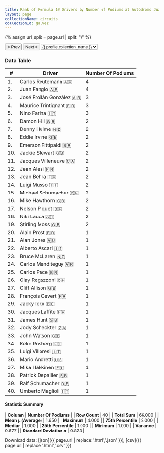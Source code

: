 ```yaml
---
title: Rank of Formula 1® Drivers by Number of Podiums at Autódromo Juan y Oscar Gálvez
layout: page
collectionName: circuits
collectionId: galvez
---
```


{% assign url_split = page.url | split: "/" %}
<div id="collection-navigation">
<button onclick="selector.options[selector.selectedIndex-1].value && (window.location = selector.options[selector.selectedIndex-1].value);">&lt; Prev</button>
<button onclick="selector.options[selector.selectedIndex+1].value && (window.location = selector.options[selector.selectedIndex+1].value);">Next &gt;</button>
<select id="selector" onchange="this.options[this.selectedIndex].value && (window.location = this.options[this.selectedIndex].value);">
  {% for collectionId in site.data[page.collectionName].refs %}
    {% if collectionId == page.collectionId %}
      {% assign selected = "selected" %}
    {% else %}
      {% assign selected = "" %}
    {% endif %}
    {% assign profile = site.data[page.collectionName][collectionId].profile %}
    <option value="/f1/{{ page.collectionName }}/{{ collectionId }}/{{ url_split[4] }}" {{ selected }}>{{ profile.collection_name }}</option>
  {% endfor %}
</select>
</div>

<canvas id="chart" width="400" height="180"></canvas>
<script>
var data = {
    "datasets": [
        {
            "backgroundColor": [
                "#9C8E8D",
                "#9C8E8D",
                "#9C8E8D",
                "#9C8E8D",
                "#9C8E8D",
                "#9C8E8D",
                "#9C8E8D",
                "#9C8E8D",
                "#9C8E8D",
                "#9C8E8D",
                "#9C8E8D",
                "#9C8E8D",
                "#9C8E8D",
                "#9C8E8D",
                "#9C8E8D",
                "#9C8E8D",
                "#9C8E8D",
                "#9C8E8D",
                "#9C8E8D",
                "#9C8E8D",
                "#9C8E8D",
                "#9C8E8D",
                "#9C8E8D",
                "#9C8E8D",
                "#9C8E8D",
                "#9C8E8D",
                "#9C8E8D",
                "#9C8E8D",
                "#9C8E8D",
                "#9C8E8D",
                "#9C8E8D",
                "#9C8E8D",
                "#9C8E8D",
                "#9C8E8D",
                "#9C8E8D",
                "#9C8E8D",
                "#9C8E8D",
                "#9C8E8D",
                "#9C8E8D",
                "#9C8E8D"
            ],
            "borderColor": [
                "#1D181E",
                "#1D181E",
                "#1D181E",
                "#1D181E",
                "#1D181E",
                "#1D181E",
                "#1D181E",
                "#1D181E",
                "#1D181E",
                "#1D181E",
                "#1D181E",
                "#1D181E",
                "#1D181E",
                "#1D181E",
                "#1D181E",
                "#1D181E",
                "#1D181E",
                "#1D181E",
                "#1D181E",
                "#1D181E",
                "#1D181E",
                "#1D181E",
                "#1D181E",
                "#1D181E",
                "#1D181E",
                "#1D181E",
                "#1D181E",
                "#1D181E",
                "#1D181E",
                "#1D181E",
                "#1D181E",
                "#1D181E",
                "#1D181E",
                "#1D181E",
                "#1D181E",
                "#1D181E",
                "#1D181E",
                "#1D181E",
                "#1D181E",
                "#1D181E"
            ],
            "borderWidth": 1,
            "data": [
                4.0,
                4.0,
                3.0,
                3.0,
                3.0,
                2.0,
                2.0,
                2.0,
                2.0,
                2.0,
                2.0,
                2.0,
                2.0,
                2.0,
                2.0,
                2.0,
                2.0,
                2.0,
                2.0,
                1.0,
                1.0,
                1.0,
                1.0,
                1.0,
                1.0,
                1.0,
                1.0,
                1.0,
                1.0,
                1.0,
                1.0,
                1.0,
                1.0,
                1.0,
                1.0,
                1.0,
                1.0,
                1.0,
                1.0,
                1.0
            ],
            "label": "Number Of Podiums"
        }
    ],
    "labels": [
        "Carlos Reutemann",
        "Juan Fangio",
        "José Froilán González",
        "Maurice Trintignant",
        "Nino Farina",
        "Damon Hill",
        "Denny Hulme",
        "Eddie Irvine",
        "Emerson Fittipaldi",
        "Jackie Stewart",
        "Jacques Villeneuve",
        "Jean Alesi",
        "Jean Behra",
        "Luigi Musso",
        "Michael Schumacher",
        "Mike Hawthorn",
        "Nelson Piquet",
        "Niki Lauda",
        "Stirling Moss",
        "Alain Prost",
        "Alan Jones",
        "Alberto Ascari",
        "Bruce McLaren",
        "Carlos Menditeguy",
        "Carlos Pace",
        "Clay Regazzoni",
        "Cliff Allison",
        "François Cevert",
        "Jacky Ickx",
        "Jacques Laffite",
        "James Hunt",
        "Jody Scheckter",
        "John Watson",
        "Keke Rosberg",
        "Luigi Villoresi",
        "Mario Andretti",
        "Mika Häkkinen",
        "Patrick Depailler",
        "Ralf Schumacher",
        "Umberto Maglioli"
    ]
};
var options = {
  legend: {
    display: false
  },
  scales: {
    xAxes: [{
      ticks: {
        beginAtZero: true,
        maxRotation: 180,
        display: window.innerWidth > 800
      }
    }],
    yAxes: [{
      ticks: {
        beginAtZero: true
      }
    }]
  },
  onResize: function(chart, size) {
    chart.options.scales.xAxes[0].ticks.display = size.width > 800;
  }
};
var chart = new Chart("chart", {
    data: data,
    type: 'bar',
    options: options
});
</script>



### Data Table

| # | Driver | Number Of Podiums |
|--|--|--|
| 1. | Carlos Reutemann 🇦🇷 | 4 |
| 2. | Juan Fangio 🇦🇷 | 4 |
| 3. | José Froilán González 🇦🇷 | 3 |
| 4. | Maurice Trintignant 🇫🇷 | 3 |
| 5. | Nino Farina 🇮🇹 | 3 |
| 6. | Damon Hill 🇬🇧 | 2 |
| 7. | Denny Hulme 🇳🇿 | 2 |
| 8. | Eddie Irvine 🇬🇧 | 2 |
| 9. | Emerson Fittipaldi 🇧🇷 | 2 |
| 10. | Jackie Stewart 🇬🇧 | 2 |
| 11. | Jacques Villeneuve 🇨🇦 | 2 |
| 12. | Jean Alesi 🇫🇷 | 2 |
| 13. | Jean Behra 🇫🇷 | 2 |
| 14. | Luigi Musso 🇮🇹 | 2 |
| 15. | Michael Schumacher 🇩🇪 | 2 |
| 16. | Mike Hawthorn 🇬🇧 | 2 |
| 17. | Nelson Piquet 🇧🇷 | 2 |
| 18. | Niki Lauda 🇦🇹 | 2 |
| 19. | Stirling Moss 🇬🇧 | 2 |
| 20. | Alain Prost 🇫🇷 | 1 |
| 21. | Alan Jones 🇦🇺 | 1 |
| 22. | Alberto Ascari 🇮🇹 | 1 |
| 23. | Bruce McLaren 🇳🇿 | 1 |
| 24. | Carlos Menditeguy 🇦🇷 | 1 |
| 25. | Carlos Pace 🇧🇷 | 1 |
| 26. | Clay Regazzoni 🇨🇭 | 1 |
| 27. | Cliff Allison 🇬🇧 | 1 |
| 28. | François Cevert 🇫🇷 | 1 |
| 29. | Jacky Ickx 🇧🇪 | 1 |
| 30. | Jacques Laffite 🇫🇷 | 1 |
| 31. | James Hunt 🇬🇧 | 1 |
| 32. | Jody Scheckter 🇿🇦 | 1 |
| 33. | John Watson 🇬🇧 | 1 |
| 34. | Keke Rosberg 🇫🇮 | 1 |
| 35. | Luigi Villoresi 🇮🇹 | 1 |
| 36. | Mario Andretti 🇺🇸 | 1 |
| 37. | Mika Häkkinen 🇫🇮 | 1 |
| 38. | Patrick Depailler 🇫🇷 | 1 |
| 39. | Ralf Schumacher 🇩🇪 | 1 |
| 40. | Umberto Maglioli 🇮🇹 | 1 |

#### Statistic Summary

| **Column** | **Number Of Podiums** |
| **Row Count** | 40 |
| **Total Sum** | 66.000 |
| **Mean μ (Average)** | 1.650 |
| **Maximum** | 4.000 |
| **75th Percentile** | 2.000 |
| **Median** | 1.000 |
| **25th Percentile** | 1.000 |
| **Minimum** | 1.000 |
| **Variance** | 0.677 |
| **Standard Deviation σ** | 0.823 |

Download data: [json]({{ page.url | replace:'.html','.json' }}), [csv]({{ page.url | replace:'.html','.csv' }})
